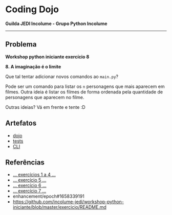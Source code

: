 # Coding Dojo

**Guilda JEDI Incolume - Grupo Python Incolume**

---

## Problema


**Workshop python iniciante exercício 8**

**8. A imaginação é o limite**

Que tal tentar adicionar novos comandos ao `main.py`?

Pode ser um comando para listar os `n` personagens que mais aparecem em filmes.
Outra ideia é listar os filmes de forma ordenada pela quantidade de personagens que aparecem no filme.

Outras ideias? Vá em frente e tente :D

## Artefatos

- [dojo](dojo.py)
- [tests](test_20220730.py)
- [CLI](cli.py)

## Referências
- [...  exercícios 1 a 4 ...](../dojo20220721/README.md)
- [...  exercício 5 ...](../dojo20220722/README.md)
- [...  exercício 6 ...](../dojo20220725/README.md)
- [...  exercício 7 ...](../dojo20220727/README.md)
- enhancement/epoch#1658339191
- https://github.com/incolume-jedi/workshop-python-iniciante/blob/master/exercicio/README.md
